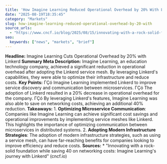 ```yaml
---
title: 'How Imagine Learning Reduced Operational Overhead by 20% With Linkerd'
date: "2025-08-19T18:35:45"
category: "Markets"
slug: how-imagine-learning-reduced-operational-overhead-by-20-with
source_urls:
  - "https://www.cncf.io/blog/2025/08/15/innovating-with-a-rock-solid-foundation-while-saving-40-on-networking-costs-imagine-learnings-journey-with-linkerd/"
seo:
  keywords: ["news", "markets", "brief"]
---
```

**Headline:** Imagine Learning Cuts Operational Overhead by 20% with Linkerd  **Summary Meta Description:** Imagine Learning, an education technology company, achieved a significant reduction in operational overhead after adopting the Linkerd service mesh. By leveraging Linkerd's capabilities, they were able to optimize their infrastructure and reduce costs.  **Key Points:**  ΓÇó Imagine Learning implemented Linkerd to improve service discovery and communication between microservices. ΓÇó The adoption of Linkerd resulted in a 20% decrease in operational overhead for the company. ΓÇó By leveraging Linkerd's features, Imagine Learning was also able to save on networking costs, achieving an additional 40% reduction.  **Takeaways:**  1. **Optimizing Microservice Communication**: Companies like Imagine Learning can achieve significant cost savings and operational improvements by implementing service meshes like Linkerd. This highlights the importance of optimizing communication between microservices in distributed systems. 2. **Adopting Modern Infrastructure Strategies**: The adoption of modern infrastructure strategies, such as using a service mesh, can have far-reaching benefits for companies looking to improve efficiency and reduce costs.  **Sources:** * "Innovating with a rock-solid foundation while saving 40 on networking costs: Imagine Learning's journey with Linkerd" (cncf.io) 
